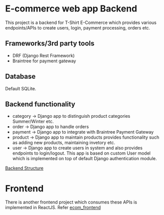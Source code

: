 # E-commerce web app Backend 
This project is a backend for T-Shirt E-Commerce which provides various endpoints/APIs to create users, login, payment processing, orders etc.

## Frameworks/3rd party tools 
* DRF (Django Rest Framework) 
* Braintree for payment gateway 

## Database
Default SQLite. 

## Backend functionality 
- category -> Django app to distinguish product categories Summer/Winter etc.
- order -> Django app to handle orders 
- payment -> Django app to integrate with Braintree Payment Gateway
- product -> Django app to maintain products provides functionality such as adding new products, maintaining invetory etc.
- user -> Django app to create users in system and also provides endpoints to login/logout. This app is based on custom User model which is implemented on top of default Django authentication module.

[Backend Structure](https://github.com/RP1807/ecom_backend/blob/master/backend_structure.pdf)

# Frontend 
There is another frontend project which consumes these APIs is implemented in ReactJS. Refer [ecom_frontend](https://github.com/RP1807/ecom_frontend)
